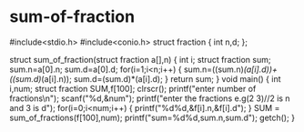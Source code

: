 # sum-of-fraction
#include<stdio.h>
#include<conio.h>
struct fraction
{
 int n,d;
};

struct sum_of_fraction(struct fraction a[],n)
{
 int i;
 struct fraction sum;
 sum.n=a[0].n;
 sum.d=a[0].d;
 for(i=1;i<n;i++)
 {
  sum.n=((sum.n)*(a[i].d))+((sum.d)*(a[i].n));
  sum.d=(sum.d)*(a[i].d);
 }
 return sum;
} 
void main()
{
 int i,num;
 struct fraction SUM,f[100];
 clrscr();
 printf("enter number of fractions\n");
 scanf("%d,&num");
 printf("enter the fractions e.g(2 3)//2 is n and 3 is d");
 for(i=0;i<num;i++)
 {
  printf("%d%d,&f[i].n,&f[i].d");
 }
 SUM = sum_of_fractions(f[100],num);
 printf("sum=%d%d,sum.n,sum.d");
 getch();
} 
 
